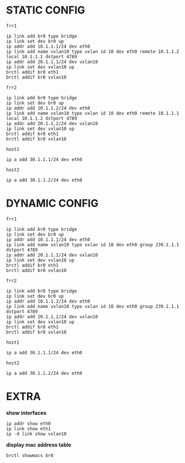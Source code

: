 # STATIC CONFIG

`frr1`

    ip link add br0 type bridge
    ip link set dev br0 up
    ip addr add 10.1.1.1/24 dev eth0
    ip link add name vxlan10 type vxlan id 10 dev eth0 remote 10.1.1.2 local 10.1.1.1 dstport 4789
    ip addr add 20.1.1.1/24 dev vxlan10
    ip link set dev vxlan10 up
    brctl addif br0 eth1
    brctl addif br0 vxlan10

`frr2`

    ip link add br0 type bridge
    ip link set dev br0 up
    ip addr add 10.1.1.2/24 dev eth0
    ip link add name vxlan10 type vxlan id 10 dev eth0 remote 10.1.1.1 local 10.1.1.2 dstport 4789
    ip addr add 20.1.1.2/24 dev vxlan10
    ip link set dev vxlan10 up
    brctl addif br0 eth1
    brctl addif br0 vxlan10

`host1`

    ip a add 30.1.1.1/24 dev eth0

`host2`

    ip a add 30.1.1.2/24 dev eth0


# DYNAMIC CONFIG

`frr1`

    ip link add br0 type bridge
    ip link set dev br0 up
    ip addr add 10.1.1.1/24 dev eth0
    ip link add name vxlan10 type vxlan id 10 dev eth0 group 239.1.1.1 dstport 4789
    ip addr add 20.1.1.1/24 dev vxlan10
    ip link set dev vxlan10 up
    brctl addif br0 eth1
    brctl addif br0 vxlan10

`frr2`

    ip link add br0 type bridge
    ip link set dev br0 up
    ip addr add 10.1.1.2/24 dev eth0
    ip link add name vxlan10 type vxlan id 10 dev eth0 group 239.1.1.1 dstport 4789
    ip addr add 20.1.1.2/24 dev vxlan10
    ip link set dev vxlan10 up
    brctl addif br0 eth1
    brctl addif br0 vxlan10

`host1`

    ip a add 30.1.1.1/24 dev eth0

`host2`

    ip a add 30.1.1.2/24 dev eth0



# EXTRA

**show interfaces**

    ip addr show eth0
    ip link show eth1
    ip -d link show vxlan10

**display mac address table**

    brctl showmacs br0
